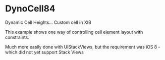 # DynoCell84

Dynamic Cell Heights... Custom cell in XIB

This example shows one way of controlling cell element layout with constraints.

Much more easily done with UIStackViews, but the requirement was iOS 8 - which did not yet support Stack Views

